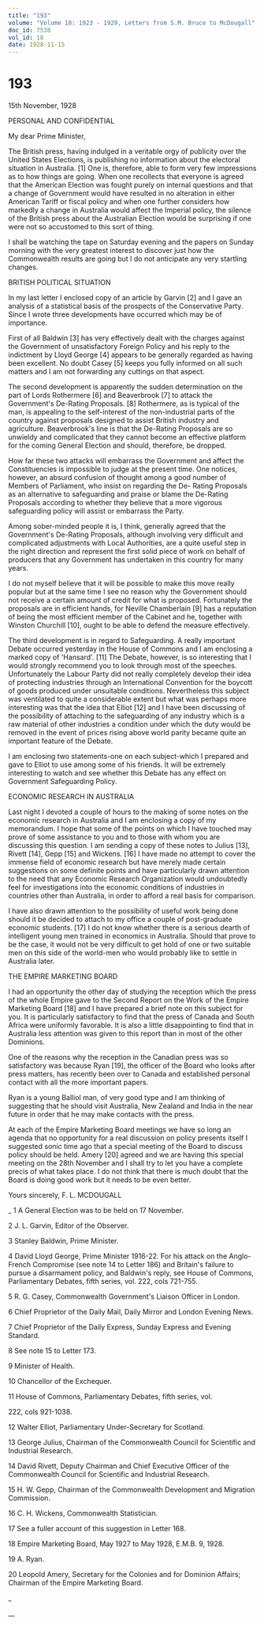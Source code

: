 ```yaml
---
title: "193"
volume: "Volume 18: 1923 - 1929, Letters from S.M. Bruce to McDougall"
doc_id: 7538
vol_id: 18
date: 1928-11-15
---
```


# 193

15th November, 1928

PERSONAL AND CONFIDENTIAL

My dear Prime Minister,

The British press, having indulged in a veritable orgy of publicity over the United States Elections, is publishing no information about the electoral situation in Australia. [1] One is, therefore, able to form very few impressions as to how things are going. When one recollects that everyone is agreed that the American Election was fought purely on internal questions and that a change of Government would have resulted in no alteration in either American Tariff or fiscal policy and when one further considers how markedly a change in Australia would affect the Imperial policy, the silence of the British press about the Australian Election would be surprising if one were not so accustomed to this sort of thing.

I shall be watching the tape on Saturday evening and the papers on Sunday morning with the very greatest interest to discover just how the Commonwealth results are going but I do not anticipate any very startling changes.

BRITISH POLITICAL SITUATION

In my last letter I enclosed copy of an article by Garvin [2] and I gave an analysis of a statistical basis of the prospects of the Conservative Party. Since I wrote three developments have occurred which may be of importance.

First of all Baldwin [3] has very effectively dealt with the charges against the Government of unsatisfactory Foreign Policy and his reply to the indictment by Lloyd George [4] appears to be generally regarded as having been excellent. No doubt Casey [5] keeps you fully informed on all such matters and I am not forwarding any cuttings on that aspect.

The second development is apparently the sudden determination on the part of Lords Rothermere [6] and Beaverbrook [7] to attack the Government's De-Rating Proposals. [8] Rothermere, as is typical of the man, is appealing to the self-interest of the non-industrial parts of the country against proposals designed to assist British industry and agriculture. Beaverbrook's line is that the De-Rating Proposals are so unwieldy and complicated that they cannot become an effective platform for the coming General Election and should, therefore, be dropped.

How far these two attacks will embarrass the Government and affect the Constituencies is impossible to judge at the present time. One notices, however, an absurd confusion of thought among a good number of Members of Parliament, who insist on regarding the De- Rating Proposals as an alternative to safeguarding and praise or blame the De-Rating Proposals according to whether they believe that a more vigorous safeguarding policy will assist or embarrass the Party.

Among sober-minded people it is, I think, generally agreed that the Government's De-Rating Proposals, although involving very difficult and complicated adjustments with Local Authorities, are a quite useful step in the right direction and represent the first solid piece of work on behalf of producers that any Government has undertaken in this country for many years.

I do not myself believe that it will be possible to make this move really popular but at the same time I see no reason why the Government should not receive a certain amount of credit for what is proposed. Fortunately the proposals are in efficient hands, for Neville Chamberlain [9] has a reputation of being the most efficient member of the Cabinet and he, together with Winston Churchill [10], ought to be able to defend the measure effectively.

The third development is in regard to Safeguarding. A really important Debate occurred yesterday in the House of Commons and I am enclosing a marked copy of 'Hansard'. [11] The Debate, however, is so interesting that I would strongly recommend you to look through most of the speeches. Unfortunately the Labour Party did not really completely develop their idea of protecting industries through an International Convention for the boycott of goods produced under unsuitable conditions. Nevertheless this subject was ventilated to quite a considerable extent but what was perhaps more interesting was that the idea that Elliot [12] and I have been discussing of the possibility of attaching to the safeguarding of any industry which is a raw material of other industries a condition under which the duty would be removed in the event of prices rising above world parity became quite an important feature of the Debate.

I am enclosing two statements-one on each subject-which I prepared and gave to Elliot to use among some of his friends. It will be extremely interesting to watch and see whether this Debate has any effect on Government Safeguarding Policy.

ECONOMIC RESEARCH IN AUSTRALIA

Last night I devoted a couple of hours to the making of some notes on the economic research in Australia and I am enclosing a copy of my memorandum. I hope that some of the points on which I have touched may prove of some assistance to you and to those with whom you are discussing this question. I am sending a copy of these notes to Julius [13], Rivett [14], Gepp [15] and Wickens. [16] I have made no attempt to cover the immense field of economic research but have merely made certain suggestions on some definite points and have particularly drawn attention to the need that any Economic Research Organization would undoubtedly feel for investigations into the economic conditions of industries in countries other than Australia, in order to afford a real basis for comparison.

I have also drawn attention to the possibility of useful work being done should it be decided to attach to my office a couple of post-graduate economic students. [17] I do not know whether there is a serious dearth of intelligent young men trained in economics in Australia. Should that prove to be the case, it would not be very difficult to get hold of one or two suitable men on this side of the world-men who would probably like to settle in Australia later.

THE EMPIRE MARKETING BOARD

I had an opportunity the other day of studying the reception which the press of the whole Empire gave to the Second Report on the Work of the Empire Marketing Board [18] and I have prepared a brief note on this subject for you. It is particularly satisfactory to find that the press of Canada and South Africa were uniformly favorable. It is also a little disappointing to find that in Australia less attention was given to this report than in most of the other Dominions.

One of the reasons why the reception in the Canadian press was so satisfactory was because Ryan [19], the officer of the Board who looks after press matters, has recently been over to Canada and established personal contact with all the more important papers.

Ryan is a young Balliol man, of very good type and I am thinking of suggesting that he should visit Australia, New Zealand and India in the near future in order that he may make contacts with the press.

At each of the Empire Marketing Board meetings we have so long an agenda that no opportunity for a real discussion on policy presents itself I suggested sonic time ago that a special meeting of the Board to discuss policy should be held. Amery [20] agreed and we are having this special meeting on the 28th November and I shall try to let you have a complete precis of what takes place. I do not think that there is much doubt that the Board is doing good work but it needs to be even better.

Yours sincerely, F. L. MCDOUGALL 

_ 1 A General Election was to be held on 17 November.

2 J. L. Garvin, Editor of the Observer.

3 Stanley Baldwin, Prime Minister.

4 David Lloyd George, Prime Minister 1916-22. For his attack on the Anglo-French Compromise (see note 14 to Letter 186) and Britain's failure to pursue a disarmament policy, and Baldwin's reply, see House of Commons, Parliamentary Debates, fifth series, vol. 222, cols 721-755.

5 R. G. Casey, Commonwealth Government's Liaison Officer in London.

6 Chief Proprietor of the Daily Mail, Daily Mirror and London Evening News.

7 Chief Proprietor of the Daily Express, Sunday Express and Evening Standard.

8 See note 15 to Letter 173.

9 Minister of Health.

10 Chancellor of the Exchequer.

11 House of Commons, Parliamentary Debates, fifth series, vol.

222, cols 921-1038.

12 Walter Elliot, Parliamentary Under-Secretary for Scotland.

13 George Julius, Chairman of the Commonwealth Council for Scientific and Industrial Research.

14 David Rivett, Deputy Chairman and Chief Executive Officer of the Commonwealth Council for Scientific and Industrial Research.

15 H. W. Gepp, Chairman of the Commonwealth Development and Migration Commission.

16 C. H. Wickens, Commonwealth Statistician.

17 See a fuller account of this suggestion in Letter 168.

18 Empire Marketing Board, May 1927 to May 1928, E.M.B. 9, 1928.

19 A. Ryan.

20 Leopold Amery, Secretary for the Colonies and for Dominion Affairs; Chairman of the Empire Marketing Board.

_

__
